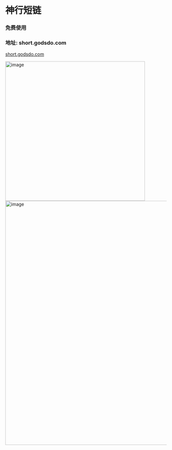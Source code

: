 # 神行短链
### 免费使用

### 地址: short.godsdo.com 
[short.godsdo.com ](http://short.godsdo.com)

<img width="436" alt="image" src="https://github.com/user-attachments/assets/60dcdcd8-2f20-446e-8146-480860c4a320">

<img width="763" alt="image" src="https://github.com/user-attachments/assets/0f449222-e804-4aa5-a494-1334b970d2eb">
